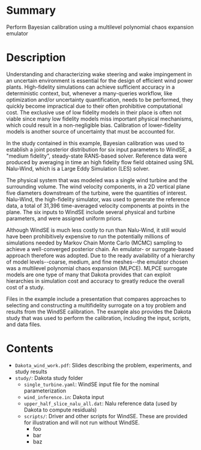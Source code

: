 # Summary

Perform Bayesian calibration using a multilevel polynomial chaos expansion emulator

# Description

Understanding and characterizing wake steering and wake impingement in an uncertain environment is essential for the design of efficient wind power plants. High-fidelity simulations can achieve sufficient accuracy in a deterministic context, but, whenever a many-queries workflow, like optimization and/or uncertainty quantification, needs to be performed, they quickly become impractical due to their often prohibitive computational cost. The exclusive use of low fidelity models in their place is often not viable since many low fidelity models miss important physical mechanisms, which could result in a non-negligible bias. Calibration of lower-fidelity models is another source of uncertainty that must be accounted for.

In the study contained in this example, Bayesian calibration was used to establish a joint posterior distribution for six input parameters to WindSE, a "medium fidelity", steady-state RANS-based solver. Reference data were produced by averaging in time an high fidelity flow field obtained using SNL Nalu-Wind, which is a Large Eddy Simulation (LES) solver.

The physical system that was modeled was a single wind turbine and the surrounding volume. The wind velocity components, in a 2D vertical plane five diameters downstream of the turbine, were the quantities of interest. Nalu-Wind, the high-fidelity simulator, was used to generate the reference data, a total of 31,396 time-averaged velocity components at points in the plane. The six inputs to WindSE include several physical and turbine parameters, and were assigned uniform priors.

Although WindSE is much less costly to run than Nalu-Wind, it still would have been prohibitively expensive to run the potentially millions of simulations needed by Markov Chain Monte Carlo (MCMC) sampling to achieve a well-converged posterior chain. An emulator- or surrogate-based approach therefore was adopted. Due to the ready availability of a hierarchy of model levels--coarse, medium, and fine meshes--the emulator chosen was a multilevel polynomial chaos expansion (MLPCE). MLPCE surrogate models are one type of many that Dakota provides that can exploit hierarchies in simulation cost and accuracy to greatly reduce the overall cost of a study.

Files in the example include a presentation that compares approaches to selecting and constructing a multifidelity surrogate on a toy problem and results from the WindSE calibration. The example also provides the Dakota study that was used to perform the calibration, including the input, scripts, and data files.

# Contents

* `Dakota_wind_work.pdf`: Slides describing the problem, experiments, and study results
* `study/`: Dakota study folder
  * `single_turbine.yaml`: WindSE input file for the nominal parameterization
  * `wind_inference.in`: Dakota input
  * `upper_half_slice_nalu_all.dat`: Nalu reference data (used by Dakota to compute residuals) 
  * `scripts/`: Driver and other scripts for WindSE. These are provided for illustration and will not run without WindSE.
    * foo
    * bar
    * baz
